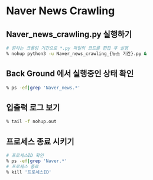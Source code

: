 # Naver News Crawling

## Naver_news_crawling.py 실행하기

```zsh
# 원하는 크롤링 기간으로 *.py 파일의 코드를 편집 후 실행
% nohup python3 -u Naver_news_crawling_{뉴스 기간}.py &
```

## Back Ground 에서 실행중인 상태 확인

```zsh
% ps -ef|grep 'Naver_news.*'
```

## 입출력 로그 보기

```zsh
% tail -f nohup.out
```

## 프로세스 종료 시키기

~~~ zsh
# 프로세스ID 확인
% ps -ef|grep 'Naver.*'
# 프로세스 종료
% kill '프로세스ID'
~~~
